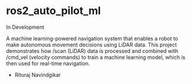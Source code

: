 # ros2_auto_pilot_ml
In Development

A machine learning-powered navigation system that enables a robot to make autonomous movement decisions using LiDAR data. This project demonstrates how /scan (LiDAR) data is processed and combined with /cmd_vel (velocity commands) to train a machine learning model, which is then used for real-time navigation.


- Rituraj Navindgikar
